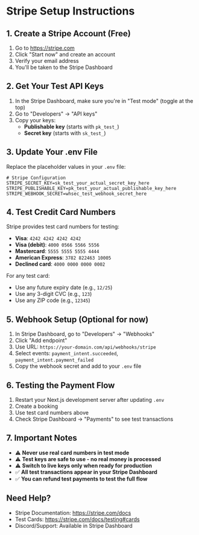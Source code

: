 # Stripe Setup Instructions

## 1. Create a Stripe Account (Free)

1. Go to https://stripe.com
2. Click "Start now" and create an account
3. Verify your email address
4. You'll be taken to the Stripe Dashboard

## 2. Get Your Test API Keys

1. In the Stripe Dashboard, make sure you're in "Test mode" (toggle at the top)
2. Go to "Developers" → "API keys"
3. Copy your keys:
   - **Publishable key** (starts with `pk_test_`)
   - **Secret key** (starts with `sk_test_`)

## 3. Update Your .env File

Replace the placeholder values in your `.env` file:

```env
# Stripe Configuration
STRIPE_SECRET_KEY=sk_test_your_actual_secret_key_here
STRIPE_PUBLISHABLE_KEY=pk_test_your_actual_publishable_key_here
STRIPE_WEBHOOK_SECRET=whsec_test_webhook_secret_here
```

## 4. Test Credit Card Numbers

Stripe provides test card numbers for testing:

- **Visa**: `4242 4242 4242 4242`
- **Visa (debit)**: `4000 0566 5566 5556`
- **Mastercard**: `5555 5555 5555 4444`
- **American Express**: `3782 822463 10005`
- **Declined card**: `4000 0000 0000 0002`

For any test card:
- Use any future expiry date (e.g., `12/25`)
- Use any 3-digit CVC (e.g., `123`)
- Use any ZIP code (e.g., `12345`)

## 5. Webhook Setup (Optional for now)

1. In Stripe Dashboard, go to "Developers" → "Webhooks"
2. Click "Add endpoint"
3. Use URL: `https://your-domain.com/api/webhooks/stripe`
4. Select events: `payment_intent.succeeded`, `payment_intent.payment_failed`
5. Copy the webhook secret and add to your `.env` file

## 6. Testing the Payment Flow

1. Restart your Next.js development server after updating `.env`
2. Create a booking
3. Use test card numbers above
4. Check Stripe Dashboard → "Payments" to see test transactions

## 7. Important Notes

- ⚠️ **Never use real card numbers in test mode**
- ⚠️ **Test keys are safe to use - no real money is processed**
- ⚠️ **Switch to live keys only when ready for production**
- ✅ **All test transactions appear in your Stripe Dashboard**
- ✅ **You can refund test payments to test the full flow**

## Need Help?

- Stripe Documentation: https://stripe.com/docs
- Test Cards: https://stripe.com/docs/testing#cards
- Discord/Support: Available in Stripe Dashboard
